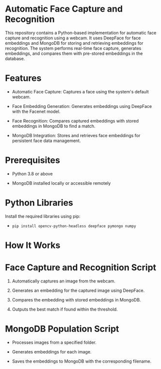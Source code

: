# Automatic Face Capture and Recognition

This repository contains a Python-based implementation for automatic face capture and recognition using a webcam. It uses DeepFace for face embeddings and MongoDB for storing and retrieving embeddings for recognition. The system performs real-time face capture, generates embeddings, and compares them with pre-stored embeddings in the database.

# Features

- Automatic Face Capture: Captures a face using the system's default webcam.

- Face Embedding Generation: Generates embeddings using DeepFace with the Facenet model.

- Face Recognition: Compares captured embeddings with stored embeddings in MongoDB to find a match.

- MongoDB Integration: Stores and retrieves face embeddings for persistent face data management.

# Prerequisites

- Python 3.8 or above

- MongoDB installed locally or accessible remotely

# Python Libraries

Install the required libraries using pip:
 - ``` pip install opencv-python-headless deepface pymongo numpy ```

#  How It Works

# Face Capture and Recognition Script

1. Automatically captures an image from the webcam.

2. Generates an embedding for the captured image using DeepFace.

3. Compares the embedding with stored embeddings in MongoDB.

4. Outputs the best match if found within the threshold.

# MongoDB Population Script

- Processes images from a specified folder.

- Generates embeddings for each image.

- Saves the embeddings to MongoDB with the corresponding filename.
